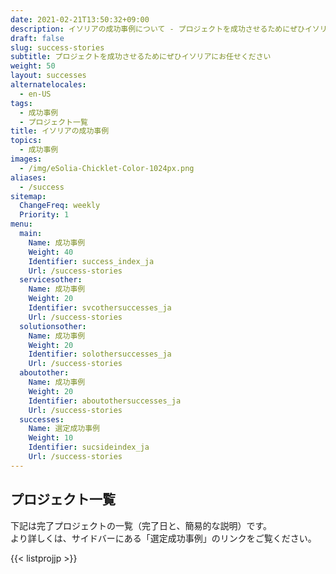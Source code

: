 ```yaml
---
date: 2021-02-21T13:50:32+09:00
description: イソリアの成功事例について - プロジェクトを成功させるためにぜひイソリアにお任せください
draft: false
slug: success-stories
subtitle: プロジェクトを成功させるためにぜひイソリアにお任せください
weight: 50
layout: successes
alternatelocales:
  - en-US
tags:
  - 成功事例
  - プロジェクト一覧
title: イソリアの成功事例
topics:
  - 成功事例
images:
  - /img/eSolia-Chicklet-Color-1024px.png
aliases:
  - /success
sitemap:
  ChangeFreq: weekly
  Priority: 1
menu:
  main:
    Name: 成功事例
    Weight: 40
    Identifier: success_index_ja
    Url: /success-stories
  servicesother:
    Name: 成功事例
    Weight: 20
    Identifier: svcothersuccesses_ja
    Url: /success-stories 
  solutionsother:
    Name: 成功事例
    Weight: 20
    Identifier: solothersuccesses_ja
    Url: /success-stories
  aboutother:
    Name: 成功事例
    Weight: 20
    Identifier: aboutothersuccesses_ja
    Url: /success-stories
  successes:
    Name: 選定成功事例
    Weight: 10
    Identifier: sucsideindex_ja
    Url: /success-stories
---
```


## プロジェクト一覧

下記は完了プロジェクトの一覧（完了日と、簡易的な説明）です。<br>より詳しくは、サイドバーにある「選定成功事例」のリンクをご覧ください。

<a class="" href="https://pro.dbflex.net/secure/public/db/15331/rss.ashx?view=3456963&user=40863e67a24a41e281eac29548bc68b2">
<span class="icon has-text-esolia-yellow-2"><i class="fas fa-rss-square"></i></span>
</a>
{{< listprojjp >}}

